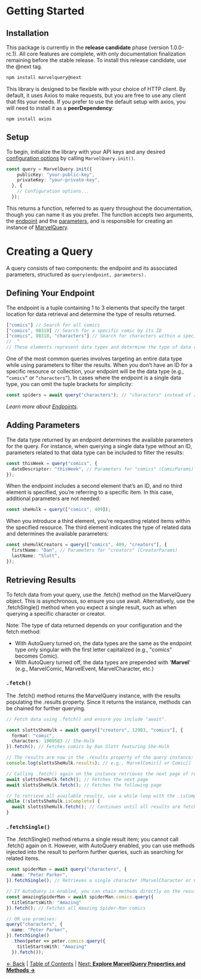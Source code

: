# Getting Started

## Installation

This package is currently in the **release candidate** phase (version 1.0.0-rc.1). All core features are complete, with only documentation finalization remaining before the stable release. To install this release candidate, use the @next tag.

```bash npm2yarn
npm install marvelquery@next
```

This library is designed to be flexible with your choice of HTTP client. By default, it uses Axios to make requests, but you are free to use any client that fits your needs. If you prefer to use the default setup with axios, you will need to install it as a **peerDependency**:

```shell
npm install axios
```

## Setup

To begin, initialize the library with your API keys and any desired [configuration options](configuration.md) by calling `MarvelQuery.init()`.

```ts
const query = MarvelQuery.init({
    publicKey: "your-public-key",
    privateKey: "your-private-key",
  }, {
    // Configuration options...
  });
```

This returns a function, referred to as query throughout the documentation, though you can name it as you prefer. The function accepts two arguments, the [endpoint](endpoints.md) and the [parameters](api-parameters.md), and is responsible for creating an instance of [MarvelQuery](marvelquery.md).

# Creating a Query

A query consists of two components: the endpoint and its associated parameters, structured as `query(endpoint, parameters).`

## Defining Your Endpoint

The endpoint is a tuple containing 1 to 3 elements that specify the target location for data retrieval and determine the type of results returned.

```ts
["comics"] // Search for all comics
["comics", 98310] // Search for a specific comic by its ID
["comics", 98310, "characters"] // Search for characters within a specific comic
//  ^                     ^
// These elements represent data types and determine the type of data returned by the API.
```

One of the most common queries involves targeting an entire data type while using parameters to filter the results. When you don’t have an ID for a specific resource or collection, your endpoint will be the data type (e.g., `“comics”` or `“characters”`). In cases where the endpoint is a single data type, you can omit the tuple brackets for simplicity:

```ts
const spiders = await query("characters"); // "characters" instead of ["characters"]
```

*Learn more about [Endpoints](endpoints.md)*.

## Adding Parameters

The data type returned by an endpoint determines the available parameters for the query. For instance, when querying a single data type without an ID, parameters related to that data type can be included to filter the results:

```ts
const thisWeek = query("comics", {
  dateDescriptor: "thisWeek", // Parameters for "comics" (ComicParams)
});
```

When the endpoint includes a second element that’s an ID, and no third element is specified, you’re referring to a specific item. In this case, additional parameters are not needed:

```ts
const sheHulk = query(["comics", 409]);
```

When you introduce a third element, you’re requesting related items within the specified resource. The third element indicates the type of related data and determines the available parameters:

```ts
const sheHulkCreators = query(["comics", 409, "creators"], {
  firstName: "Dan", // Parameters for "creators" (CreatorParams)
  lastName: "Slott",
});
```

## Retrieving Results

To fetch data from your query, use the .fetch() method on the MarvelQuery object. This is asynchronous, so ensure you use await. Alternatively, use the .fetchSingle() method when you expect a single result, such as when querying a specific character or creator.

Note: The type of data returned depends on your configuration and the fetch method:

- With AutoQuery turned on, the data types are the same as the endpoint type only singular with the first letter capitalized (e.g., "comics" becomes Comic).
- With AutoQuery turned off, the data types are prepended with '**Marvel**' (e.g., MarvelComic, MarvelEvent, MarvelCharacter, etc.)

### `.fetch()`

The .fetch() method returns the MarvelQuery instance, with the results populating the .results property. Since it returns the instance, methods can be chained for further querying.

```ts
// Fetch data using .fetch() and ensure you include "await".

const slottsSheHulk = await query(["creators", 12983, "comics"], {
  format: "comic",
  characters: 1009583 // She-Hulk
}).fetch(); // Fetches comics by Dan Slott featuring She-Hulk

// The results are now in the .results property of the query instance:
console.log(slottsSheHulk.results); // e.g., MarvelComic[] or Comic[]

// Calling .fetch() again on the instance retrieves the next page of results:
await slottsSheHulk.fetch(); // Fetches the next page
await slottsSheHulk.fetch(); // Fetches the following page

// To retrieve all available results, use a while loop with the .isComplete property:
while (!slottsSheHulk.isComplete) {
  await slottsSheHulk.fetch(); // Continues until all results are fetched
}
```

### `.fetchSingle()`

The .fetchSingle() method returns a single result item; you cannot call .fetch() again on it. However, with AutoQuery enabled, you can use methods injected into the result to perform further queries, such as searching for related items.

```ts
const spiderMan = await query("characters", {
  name: "Peter Parker",
}).fetchSingle(); // Retrieves a single character (MarvelCharacter or Character)

// If AutoQuery is enabled, you can chain methods directly on the result:
const amazingSpiderMan = await spiderMan.comics.query({
  titleStartsWith: "Amazing"
}).fetch(); // Fetches all Amazing Spider-Man comics

// OR use promises:
query("characters", {
  name: "Peter Parker",
}).fetchSingle()
  .then(peter => peter.comics.query({
    titleStartsWith: "Amazing"
  }).fetch());
```

[← Back](../README.md) | [Table of Contents](table-of-contents.md) | [Next: **Explore MarvelQuery Properties and Methods →**](marvel-query.md)
